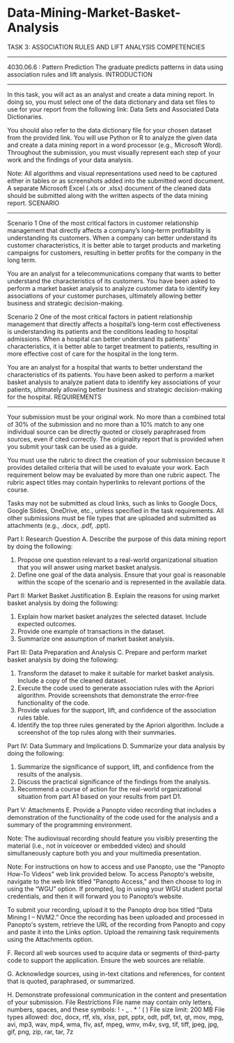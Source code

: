 # Data-Mining-Market-Basket-Analysis
TASK 3: ASSOCIATION RULES AND LIFT ANALYSIS
COMPETENCIES
________________________________________
4030.06.6 : Pattern Prediction
The graduate predicts patterns in data using association rules and lift analysis.
INTRODUCTION
________________________________________
In this task, you will act as an analyst and create a data mining report. In doing so, you must select one of the data dictionary and data set files to use for your report from the following link: Data Sets and Associated Data Dictionaries.

You should also refer to the data dictionary file for your chosen dataset from the provided link. You will use Python or R to analyze the given data and create a data mining report in a word processor (e.g., Microsoft Word). Throughout the submission, you must visually represent each step of your work and the findings of your data analysis.

Note: All algorithms and visual representations used need to be captured either in tables or as screenshots added into the submitted word document. A separate Microsoft Excel (.xls or .xlsx) document of the cleaned data should be submitted along with the written aspects of the data mining report.
SCENARIO
________________________________________
Scenario 1
One of the most critical factors in customer relationship management that directly affects a company’s long-term profitability is understanding its customers. When a company can better understand its customer characteristics, it is better able to target products and marketing campaigns for customers, resulting in better profits for the company in the long term.
 
You are an analyst for a telecommunications company that wants to better understand the characteristics of its customers. You have been asked to perform a market basket analysis to analyze customer data to identify key associations of your customer purchases, ultimately allowing better business and strategic decision-making.
 
Scenario 2
One of the most critical factors in patient relationship management that directly affects a hospital’s long-term cost effectiveness is understanding its patients and the conditions leading to hospital admissions. When a hospital can better understand its patients’ characteristics, it is better able to target treatment to patients, resulting in more effective cost of care for the hospital in the long term.
 
You are an analyst for a hospital that wants to better understand the characteristics of its patients. You have been asked to perform a market basket analysis to analyze patient data to identify key associations of your patients, ultimately allowing better business and strategic decision-making for the hospital.
REQUIREMENTS
________________________________________
Your submission must be your original work. No more than a combined total of 30% of the submission and no more than a 10% match to any one individual source can be directly quoted or closely paraphrased from sources, even if cited correctly. The originality report that is provided when you submit your task can be used as a guide.

 You must use the rubric to direct the creation of your submission because it provides detailed criteria that will be used to evaluate your work. Each requirement below may be evaluated by more than one rubric aspect. The rubric aspect titles may contain hyperlinks to relevant portions of the course.

Tasks may not be submitted as cloud links, such as links to Google Docs, Google Slides, OneDrive, etc., unless specified in the task requirements. All other submissions must be file types that are uploaded and submitted as attachments (e.g., .docx, .pdf, .ppt). 

Part I: Research Question
A.  Describe the purpose of this data mining report by doing the following:
1.  Propose one question relevant to a real-world organizational situation that you will answer using market basket analysis.
2.  Define one goal of the data analysis. Ensure that your goal is reasonable within the scope of the scenario and is represented in the available data.
 
Part II: Market Basket Justification
B.  Explain the reasons for using market basket analysis by doing the following:
1.  Explain how market basket analyzes the selected dataset. Include expected outcomes.
2.  Provide one example of transactions in the dataset.
3.  Summarize one assumption of market basket analysis.
 
Part III: Data Preparation and Analysis
C.  Prepare and perform market basket analysis by doing the following:
1.  Transform the dataset to make it suitable for market basket analysis. Include a copy of the cleaned dataset.
2.  Execute the code used to generate association rules with the Apriori algorithm. Provide screenshots that demonstrate the error-free functionality of the code.
3.  Provide values for the support, lift, and confidence of the association rules table.
4.  Identify the top three rules generated by the Apriori algorithm. Include a screenshot of the top rules along with their summaries.
 
Part IV: Data Summary and Implications
D.  Summarize your data analysis by doing the following:
1.  Summarize the significance of support, lift, and confidence from the results of the analysis.
2.  Discuss the practical significance of the findings from the analysis.
3.  Recommend a course of action for the real-world organizational situation from part A1 based on your results from part D1.
 
Part V: Attachments
E.  Provide a Panopto video recording that includes a demonstration of the functionality of the code used for the analysis and a summary of the programming environment.
 
Note: The audiovisual recording should feature you visibly presenting the material (i.e., not in voiceover or embedded video) and should simultaneously capture both you and your multimedia presentation.
 
Note: For instructions on how to access and use Panopto, use the "Panopto How-To Videos" web link provided below. To access Panopto's website, navigate to the web link titled "Panopto Access," and then choose to log in using the “WGU” option. If prompted, log in using your WGU student portal credentials, and then it will forward you to Panopto’s website.
 
To submit your recording, upload it to the Panopto drop box titled “Data Mining I – NVM2.” Once the recording has been uploaded and processed in Panopto's system, retrieve the URL of the recording from Panopto and copy and paste it into the Links option. Upload the remaining task requirements using the Attachments option.
 
F.  Record all web sources used to acquire data or segments of third-party code to support the application. Ensure the web sources are reliable.
 
G.  Acknowledge sources, using in-text citations and references, for content that is quoted, paraphrased, or summarized.
 
H.  Demonstrate professional communication in the content and presentation of your submission.
File Restrictions
File name may contain only letters, numbers, spaces, and these symbols: ! - _ . * ' ( )
File size limit: 200 MB
File types allowed: doc, docx, rtf, xls, xlsx, ppt, pptx, odt, pdf, txt, qt, mov, mpg, avi, mp3, wav, mp4, wma, flv, asf, mpeg, wmv, m4v, svg, tif, tiff, jpeg, jpg, gif, png, zip, rar, tar, 7z
